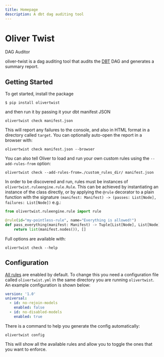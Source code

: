 ```yaml
---
title: Homepage
description: A dbt dag auditing tool
---
```

# Oliver Twist

DAG Auditor

oliver-twist is a dag auditing tool that audits the [DBT](https://www.getdbt.com/) DAG and generates a summary report.

## Getting Started

To get started, install the package

```shell
$ pip install olivertwist
```

and then run it by passing it your dbt manifest JSON

```shell
olivertwist check manifest.json
```

This will report any failures to the console, and also in HTML format in a directory called `target`. You can optionally auto-open the report in a browser with:

```shell
olivertwist check manifest.json --browser
```

You can also tell Oliver to load and run your own custom rules using the `--add-rules-from` option:

```shell
olivertwist check --add-rules-from=./custom_rules_dir/ manifest.json
```

In order to be discovered and run, rules must be instances of `olivertwist.ruleengine.rule.Rule`. This can be achieved by instantiating an instance of the class directly, or by applying the `@rule` decorator to a plain function with the signature `(manifest: Manifest) -> (passes: List[Node], failures: List[Node])` e.g.:

```python
from olivertwist.ruleengine.rule import rule

@rule(id="my-pointless-rule", name="Everything is allowed!")
def pass_everything(manifest: Manifest) -> Tuple[List[Node], List[Node]]:
    return list(manifest.nodes()), []

```

Full options are available with:

```shell
olivertwist check --help
```

## Configuration

[All rules](./rules.md) are enabled by default. To change this you need a configuration file called `olivertwist.yml` in the same directory you are running `olivertwist`. An example configuration is shown below:

```yaml
version: '1.0'
universal:
  - id: no-rejoin-models
    enabled: false
  - id: no-disabled-models
    enabled: true
```

There is a command to help you generate the config automatically:

```shell
olivertwist config
```

This will show all the available rules and allow you to toggle the ones that you want to enforce.
